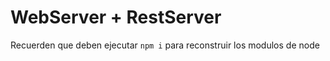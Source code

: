 # WebServer + RestServer

Recuerden que deben ejecutar ``` npm i ``` para reconstruir los modulos de node
